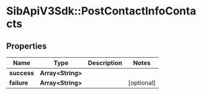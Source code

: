 # SibApiV3Sdk::PostContactInfoContacts

## Properties
Name | Type | Description | Notes
------------ | ------------- | ------------- | -------------
**success** | **Array&lt;String&gt;** |  | 
**failure** | **Array&lt;String&gt;** |  | [optional] 



